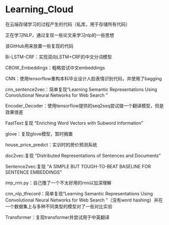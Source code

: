 # Learning_Cloud
在云端存储学习的过程产生的代码（私库，用于存储所有代码）

正在学习NLP，通过复现一些论文来学习nlp的一些思想

该GitHub用来放置一些复现的代码

Bi-LSTM-CRF：实现双向LSTM+CRF的中文分词模型

CBOW_Embeddings：粗略尝试中文embeddings

CNN：使用tensorflow重构本科毕业设计人脸表情识别代码，并使用了bagging

cnn_sentence2vec：简单复现“Learning Semantic Representations Using Convolutional Neural Networks for Web Search ”

Encoder_Decoder：使用tensorflow提供的seq2seq尝试做一个翻译模型，但是效果很差

FastText:复现 “Enriching Word Vectors with Subword Information”

glove：复现glove模型，暂时搁置

house_price_predict：实训时的房价预测系统

doc2vec:复现 “Distributed Representations of Sentences and Documents”

Sentence2vec:复现 “A SIMPLE BUT TOUGH-TO-BEAT BASELINE FOR SENTENCE EMBEDDINGS”

imp_rnn.py：自己撸了一个不太好用的rnn以加深理解

cnn_nlp_tfrecord：简单复现“Learning Semantic Representations Using Convolutional Neural Networks for Web Search ”（没有word hashing）并在一个数据集上与多种不同类型的模型对了一些对比实验

Transformer：复现transformer并尝试用于中英翻译